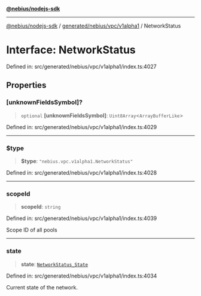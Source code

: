 [**@nebius/nodejs-sdk**](../../../../../README.md)

---

[@nebius/nodejs-sdk](../../../../../README.md) / [generated/nebius/vpc/v1alpha1](../README.md) / NetworkStatus

# Interface: NetworkStatus

Defined in: src/generated/nebius/vpc/v1alpha1/index.ts:4027

## Properties

### \[unknownFieldsSymbol\]?

> `optional` **\[unknownFieldsSymbol\]**: `Uint8Array`\<`ArrayBufferLike`\>

Defined in: src/generated/nebius/vpc/v1alpha1/index.ts:4029

---

### $type

> **$type**: `"nebius.vpc.v1alpha1.NetworkStatus"`

Defined in: src/generated/nebius/vpc/v1alpha1/index.ts:4028

---

### scopeId

> **scopeId**: `string`

Defined in: src/generated/nebius/vpc/v1alpha1/index.ts:4039

Scope ID of all pools

---

### state

> **state**: [`NetworkStatus_State`](../type-aliases/NetworkStatus_State.md)

Defined in: src/generated/nebius/vpc/v1alpha1/index.ts:4034

Current state of the network.
